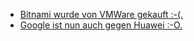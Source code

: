 * [Bitnami wurde von VMWare gekauft :-(.](https://www.pro-linux.de/news/1/27075/vmware-%C3%BCbernimmt-bitnami.html)
* [Google ist nun auch gegen Huawei :-O.](https://blog.fefe.de/?ts=a21c8340)
